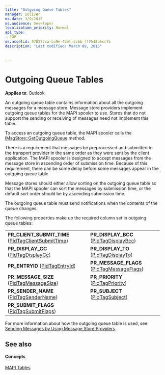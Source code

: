 ```yaml
---
title: "Outgoing Queue Tables"
manager: soliver
ms.date: 3/9/2015
ms.audience: Developer
localization_priority: Normal
api_type:
- COM
ms.assetid: 070377ca-ba9e-42ef-ac6b-ff7548b5ccf5
description: "Last modified: March 09, 2015"
 
 
---
```


# Outgoing Queue Tables

  
  
**Applies to**: Outlook 
  
An outgoing queue table contains information about all the outgoing messages for a message store. Message store providers implement outgoing queue tables for the MAPI spooler to use. Stores that do not support the sending or receiving of messages need not implement this table. 
  
To access an outgoing queue table, the MAPI spooler calls the [IMsgStore::GetOutgoingQueue](imsgstore-getoutgoingqueue.md) method. 
  
There is a requirement that messages be preprocessed and submitted to the transport provider in the same order as they were sent by the client application. The MAPI spooler is designed to accept messages from the message store in ascending order of submission time. Because of this requirement, there can be some delay before some messages appear in the outgoing queue table. 
  
Message stores should either allow sorting on the outgoing queue table so that the MAPI spooler can sort the messages by submission time, or the default sort order should be by ascending submission time. 
  
The outgoing queue table must send notifications when the contents of the queue changes.
  
The following properties make up the required column set in outgoing queue tables:
  
|||
|:-----|:-----|
|**PR_CLIENT_SUBMIT_TIME** ([PidTagClientSubmitTime](pidtagclientsubmittime-canonical-property.md))  <br/> |**PR_DISPLAY_BCC** ([PidTagDisplayBcc](pidtagdisplaybcc-canonical-property.md))  <br/> |
|**PR_DISPLAY_CC** ([PidTagDisplayCc](pidtagdisplaycc-canonical-property.md))  <br/> |**PR_DISPLAY_TO** ([PidTagDisplayTo](pidtagdisplayto-canonical-property.md))  <br/> |
|**PR_ENTRYID** ([PidTagEntryId](pidtagentryid-canonical-property.md))  <br/> |**PR_MESSAGE_FLAGS** ([PidTagMessageFlags](pidtagmessageflags-canonical-property.md))  <br/> |
|**PR_MESSAGE_SIZE** ([PidTagMessageSize](pidtagmessagesize-canonical-property.md))  <br/> |**PR_PRIORITY** ([PidTagPriority](pidtagpriority-canonical-property.md))  <br/> |
|**PR_SENDER_NAME** ([PidTagSenderName](pidtagsendername-canonical-property.md))  <br/> |**PR_SUBJECT** ([PidTagSubject](pidtagsubject-canonical-property.md))  <br/> |
|**PR_SUBMIT_FLAGS** ([PidTagSubmitFlags](pidtagsubmitflags-canonical-property.md))  <br/> | <br/> |
   
For more information about how the outgoing queue table is used, see [Sending Messages by Using Message Store Providers](sending-messages-by-using-message-store-providers.md).
  
## See also

#### Concepts

[MAPI Tables](mapi-tables.md)

